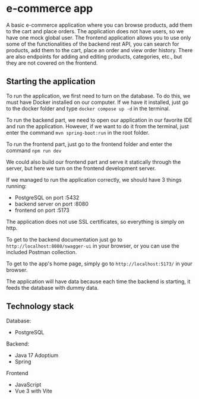 # e-commerce app

A basic e-commerce application where you can browse products, add them to the cart and place orders. The application does not have users, so we have one mock global user. The frontend application allows you to use only some of the functionalities of the backend rest API, you can search for products, add them to the cart, place an order and view order history. There are also endpoints for adding and editing products, categories, etc., but they are not covered on the frontend.

## Starting the application

To run the application, we first need to turn on the database. To do this, we must have Docker installed on our computer. If we have it installed, just go to the docker folder and type `docker compose up -d` in the terminal.

To run the backend part, we need to open our application in our favorite IDE and run the application. However, if we want to do it from the terminal, just enter the command `mvn spring-boot:run` in the root folder.

To run the frontend part, just go to the frontend folder and enter the command `npm run dev`

We could also build our frontend part and serve it statically through the server, but here we turn on the frontend development server.

If we managed to run the application correctly, we should have 3 things running:
- PostgreSQL on port :5432
- backend server on port :8080
- frontend on port :5173

The application does not use SSL certificates, so everything is simply on http.

To get to the backend documentation just go to `http://localhost:8080/swagger-ui` in your browser, or you can use the included Postman collection.

To get to the app's home page, simply go to `http://localhost:5173/` in your browser.

The application will have data because each time the backend is starting, it feeds the database with dummy data.

## Technology stack

Database:
- PostgreSQL

Backend:
- Java 17 Adoptium
- Spring

Frontend
- JavaScript
- Vue 3 with Vite

